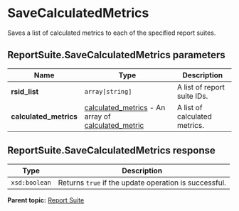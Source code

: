 # SaveCalculatedMetrics

Saves a list of calculated metrics to each of the specified report suites.

## ReportSuite.SaveCalculatedMetrics parameters

|Name|Type|Description|
|----|----|-----------|
| **rsid_list** | `array[string]` |A list of report suite IDs.|
| **calculated_metrics** | [calculated_metrics](../../data_types/r_calculated_metrics.md#) - An array of [calculated_metric](../../data_types/r_calculated_metric.md#) | A list of calculated metrics.|

## ReportSuite.SaveCalculatedMetrics response

|Type|Description|
|----|-----------|
| `xsd:boolean` |Returns `true` if the update operation is successful.|

**Parent topic:** [Report Suite](../../methods/report_suite/r_methods_reportsuite.md)

